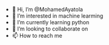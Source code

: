 - 👋 Hi, I’m @MohamedAyatola
- 👀 I’m interested in machine learming
- 🌱 I’m currently learning python
- 💞️ I’m looking to collaborate on 
- 📫 How to reach me 

<!---
MohamedAyatola/MohamedAyatola is a ✨ special ✨ repository because its `README.md` (this file) appears on your GitHub profile.
You can click the Preview link to take a look at your changes.
--->
